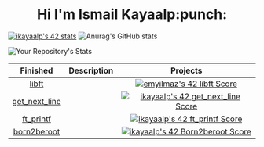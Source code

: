 <h1 align="center">Hi I'm Ismail Kayaalp:punch:</h1>

[![ikayaalp's 42 stats](https://badge42.vercel.app/api/v2/cl79nu64f00160gl0uoyns0kn/stats?cursusId=21&coalitionId=231)](https://github.com/JaeSeoKim/badge42)
![Anurag's GitHub stats](https://github-readme-stats.vercel.app/api?username=ismailkayaalp&show_icons=true&theme=radical)

![Your Repository's Stats](https://github-readme-stats.vercel.app/api/top-langs/?username=ismailkayaalp&theme=blue-green)

|			Finished				| Description	| Projects |
|:---------------:|:-----------:|:----:|
[libft ](https://github.com/ismailkayaalp/libft.git) | | [![emyilmaz's 42 libft Score](https://badge42.vercel.app/api/v2/cl79nu64f00160gl0uoyns0kn/project/2473200)](https://projects.intra.42.fr/42cursus-libft/mine) |
[get_next_line](https://github.com/ismailkayaalp/get_next_line.git) | | [![ikayaalp's 42 get_next_line Score](https://badge42.vercel.app/api/v2/cl79nu64f00160gl0uoyns0kn/project/2507602)](https://github.com/JaeSeoKim/badge42) |
[ft_printf](https://github.com/ismailkayaalp/ft_printf.git) | | [![ikayaalp's 42 ft_printf Score](https://badge42.vercel.app/api/v2/cl79nu64f00160gl0uoyns0kn/project/2524702)](https://github.com/JaeSeoKim/badge42) |
[born2beroot](https://github.com/ismailkayaalp/) | | [![ikayaalp's 42 Born2beroot Score](https://badge42.vercel.app/api/v2/cl79nu64f00160gl0uoyns0kn/project/2522390)](https://github.com/JaeSeoKim/badge42) |

